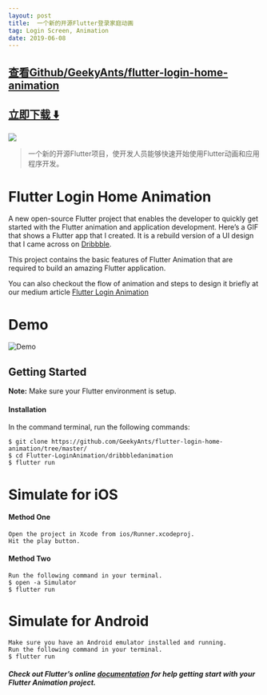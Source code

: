 ```yaml
---
layout: post
title:  一个新的开源Flutter登录家庭动画
tag: Login Screen, Animation
date: 2019-06-08
---
```


 

## [查看Github/GeekyAnts/flutter-login-home-animation](http://github.com/GeekyAnts/flutter-login-home-animation)
## [立即下载 ️⬇️ ](https://codeload.github.com/GeekyAnts/flutter-login-home-animation/zip/master) 


 
![](https://flutterawesome.com/content/images/2018/09/flutter-login-animation.jpg)
 
>
> 一个新的开源Flutter项目，使开发人员能够快速开始使用Flutter动画和应用程序开发。
>

 

# Flutter Login Home Animation

A new open-source Flutter project that enables the developer to quickly get started with the Flutter animation and application development. Here’s a GIF that shows a Flutter app that I created. It is a rebuild version of a UI design that I came across on [Dribbble](https://dribbble.com/shots/1945593-Login-Home-Screen).

This project contains the basic features of Flutter Animation that are required to build an amazing Flutter application.

You can also checkout the flow of animation and steps to design it briefly at our medium article [Flutter Login Animation](https://blog.geekyants.com/flutter-login-animation-ab3e6ed4bd19)

# Demo
![Demo](https://github.com/GeekyAnts/flutter-login-home-animation/blob/master/dribbbledanimation/ScreenGif/Login_Animation.gif)

## Getting Started
**Note:** Make sure your Flutter environment is setup.

#### Installation

In the command terminal, run the following commands:

    $ git clone https://github.com/GeekyAnts/flutter-login-home-animation/tree/master/
    $ cd Flutter-LoginAnimation/dribbbledanimation
    $ flutter run

# Simulate for iOS
#### Method One
    
    Open the project in Xcode from ios/Runner.xcodeproj.
    Hit the play button.

#### Method Two

    Run the following command in your terminal.
    $ open -a Simulator
    $ flutter run

# Simulate for Android

    Make sure you have an Android emulator installed and running.
    Run the following command in your terminal.
    $ flutter run

##### Check out Flutter’s online [documentation](http://flutter.io/) for help getting start with your Flutter Animation project.
